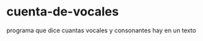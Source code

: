 cuenta-de-vocales
=================

programa que dice cuantas vocales y consonantes hay en un texto
